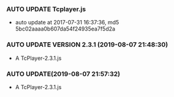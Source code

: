 ### AUTO UPDATE Tcplayer.js

- auto update at 2017-07-31 16:37:36, md5 5bc02aaaa0b607da54f24935ea7f5d2a

### AUTO UPDATE VERSION 2.3.1 (2019-08-07 21:48:30)

- A  TcPlayer-2.3.1.js

### AUTO UPDATE(2019-08-07 21:57:32)

- A  TcPlayer-2.3.1.js
